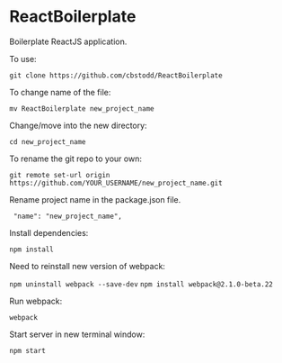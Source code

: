 # ReactBoilerplate

Boilerplate ReactJS application.

To use:

`git clone https://github.com/cbstodd/ReactBoilerplate`

To change name of the file:

`mv ReactBoilerplate new_project_name`

Change/move into the new directory:

`cd new_project_name`

To rename the git repo to your own:

`git remote set-url origin https://github.com/YOUR_USERNAME/new_project_name.git`

Rename project name in the package.json file.

` "name": "new_project_name",`

Install dependencies:

`npm install`

Need to reinstall new version of webpack:

`npm uninstall webpack --save-dev`
`npm install webpack@2.1.0-beta.22`

Run webpack:

`webpack`

Start server in new terminal window:

`npm start` 
